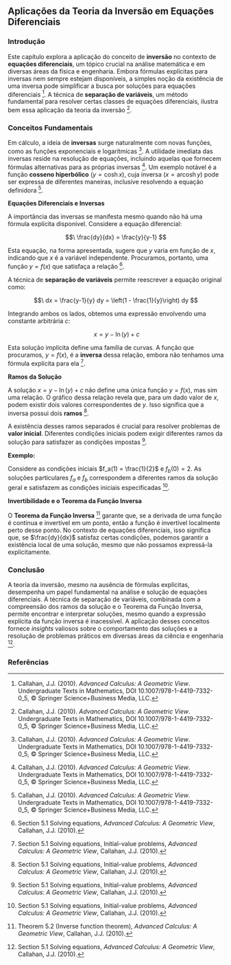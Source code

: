 ## Aplicações da Teoria da Inversão em Equações Diferenciais

### Introdução
Este capítulo explora a aplicação do conceito de **inversão** no contexto de **equações diferenciais**, um tópico crucial na análise matemática e em diversas áreas da física e engenharia. Embora fórmulas explícitas para inversas nem sempre estejam disponíveis, a simples noção da existência de uma inversa pode simplificar a busca por soluções para equações diferenciais [^1]. A técnica de **separação de variáveis**, um método fundamental para resolver certas classes de equações diferenciais, ilustra bem essa aplicação da teoria da inversão [^1].

### Conceitos Fundamentais

Em cálculo, a ideia de **inversas** surge naturalmente com novas funções, como as funções exponenciais e logarítmicas [^1]. A utilidade imediata das inversas reside na resolução de equações, incluindo aquelas que fornecem fórmulas alternativas para as próprias inversas [^1]. Um exemplo notável é a função **cosseno hiperbólico** ($y = \cosh x$), cuja inversa ($x = \operatorname{arcosh} y$) pode ser expressa de diferentes maneiras, inclusive resolvendo a equação definidora [^1].

**Equações Diferenciais e Inversas**

A importância das inversas se manifesta mesmo quando não há uma fórmula explícita disponível. Considere a equação diferencial:

$$\
\frac{dy}{dx} = \frac{y}{y-1}
$$

Esta equação, na forma apresentada, sugere que $y$ varia em função de $x$, indicando que $x$ é a variável independente. Procuramos, portanto, uma função $y = f(x)$ que satisfaça a relação [^3].

A técnica de **separação de variáveis** permite reescrever a equação original como:

$$\
dx = \frac{y-1}{y} dy = \left(1 - \frac{1}{y}\right) dy
$$

Integrando ambos os lados, obtemos uma expressão envolvendo uma constante arbitrária $c$:

$$\
x = y - \ln(y) + c
$$

Esta solução implícita define uma família de curvas. A função que procuramos, $y = f(x)$, é a **inversa** dessa relação, embora não tenhamos uma fórmula explícita para ela [^4].

**Ramos da Solução**

A solução $x = y - \ln(y) + c$ não define uma única função $y = f(x)$, mas sim uma relação. O gráfico dessa relação revela que, para um dado valor de $x$, podem existir dois valores correspondentes de $y$. Isso significa que a inversa possui dois **ramos** [^4].

A existência desses ramos separados é crucial para resolver problemas de **valor inicial**. Diferentes condições iniciais podem exigir diferentes ramos da solução para satisfazer as condições impostas [^4].

**Exemplo:**

Considere as condições iniciais $f_a(1) = \frac{1}{2}$ e $f_b(0) = 2$. As soluções particulares $f_a$ e $f_b$ correspondem a diferentes ramos da solução geral e satisfazem as condições iniciais especificadas [^4].

**Invertibilidade e o Teorema da Função Inversa**

O **Teorema da Função Inversa** [^19] garante que, se a derivada de uma função é contínua e invertível em um ponto, então a função é invertível localmente perto desse ponto. No contexto de equações diferenciais, isso significa que, se $\frac{dy}{dx}$ satisfaz certas condições, podemos garantir a existência local de uma solução, mesmo que não possamos expressá-la explicitamente.

### Conclusão

A teoria da inversão, mesmo na ausência de fórmulas explícitas, desempenha um papel fundamental na análise e solução de equações diferenciais. A técnica de separação de variáveis, combinada com a compreensão dos ramos da solução e o Teorema da Função Inversa, permite encontrar e interpretar soluções, mesmo quando a expressão explícita da função inversa é inacessível. A aplicação desses conceitos fornece *insights* valiosos sobre o comportamento das soluções e a resolução de problemas práticos em diversas áreas da ciência e engenharia [^3].

### Referências
[^1]: Callahan, J.J. (2010). *Advanced Calculus: A Geometric View*. Undergraduate Texts in Mathematics, DOI 10.1007/978-1-4419-7332-0_5, © Springer Science+Business Media, LLC.
[^3]: Section 5.1 Solving equations, *Advanced Calculus: A Geometric View*, Callahan, J.J. (2010).
[^4]: Section 5.1 Solving equations, Initial-value problems, *Advanced Calculus: A Geometric View*, Callahan, J.J. (2010).
[^19]: Theorem 5.2 (Inverse function theorem), *Advanced Calculus: A Geometric View*, Callahan, J.J. (2010).
<!-- END -->